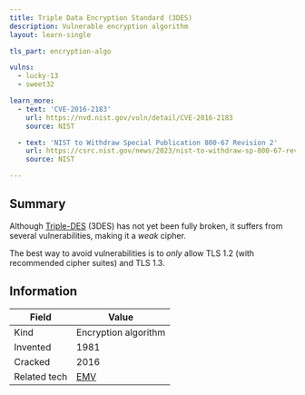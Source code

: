 ```yaml
---
title: Triple Data Encryption Standard (3DES)
description: Vulnerable encryption algorithm
layout: learn-single

tls_part: encryption-algo

vulns:
  - lucky-13
  - sweet32

learn_more:
  - text: 'CVE-2016-2183'
    url: https://nvd.nist.gov/vuln/detail/CVE-2016-2183
    source: NIST

  - text: 'NIST to Withdraw Special Publication 800-67 Revision 2'
    url: https://csrc.nist.gov/news/2023/nist-to-withdraw-sp-800-67-rev-2
    source: NIST

---
```


## Summary

Although [Triple-DES] (3DES) has not yet been fully broken, it suffers from several vulnerabilities, making it a _weak_ cipher.

The best way to avoid vulnerabilities is to _only_ allow TLS 1.2 (with recommended cipher suites) and TLS 1.3.

## Information

| Field        | Value                |
|--------------|----------------------|
| Kind         | Encryption algorithm |
| Invented     | 1981                 |
| Cracked      | 2016                 |
| Related tech | [EMV]                |

[EMV]: https://en.wikipedia.org/wiki/EMV
[Triple-DES]: https://en.wikipedia.org/wiki/Triple_DES
